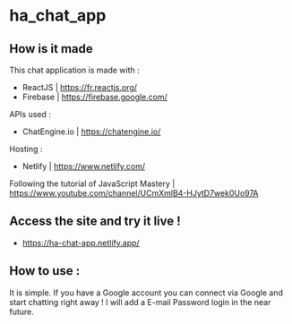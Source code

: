 # ha_chat_app

## How is it made

This chat application is made with :
- ReactJS | https://fr.reactjs.org/
- Firebase | https://firebase.google.com/

APIs used :
- ChatEngine.io | https://chatengine.io/

Hosting :
- Netlify | https://www.netlify.com/

Following the tutorial of JavaScript Mastery | https://www.youtube.com/channel/UCmXmlB4-HJytD7wek0Uo97A

## Access the site and try it live !
- https://ha-chat-app.netlify.app/

## How to use :
 It is simple. If you have a Google account you can connect via Google and start chatting right away !
 I will add a E-mail Password login in the near future.
 
